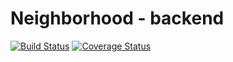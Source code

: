 # Neighborhood - backend

[![Build Status](https://app.travis-ci.com/iTaylorCodes/Capstone-2-Neighborhood-be.svg?branch=main)](https://app.travis-ci.com/iTaylorCodes/Capstone-2-Neighborhood-be)
[![Coverage Status](https://coveralls.io/repos/github/iTaylorCodes/Capstone-2-Neighborhood-be/badge.svg?branch=main)](https://coveralls.io/github/iTaylorCodes/Capstone-2-Neighborhood-be?branch=main)
